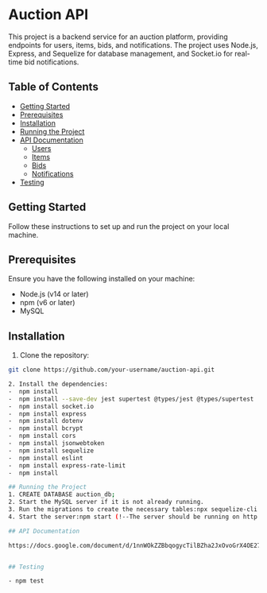 # Auction API

This project is a backend service for an auction platform, providing endpoints for users, items, bids, and notifications. The project uses Node.js, Express, and Sequelize for database management, and Socket.io for real-time bid notifications.

## Table of Contents

- [Getting Started](#getting-started)
- [Prerequisites](#prerequisites)
- [Installation](#installation)
- [Running the Project](#running-the-project)
- [API Documentation](#api-documentation)
  - [Users](#users)
  - [Items](#items)
  - [Bids](#bids)
  - [Notifications](#notifications)
- [Testing](#testing)

## Getting Started

Follow these instructions to set up and run the project on your local machine.

## Prerequisites

Ensure you have the following installed on your machine:

- Node.js (v14 or later)
- npm (v6 or later)
- MySQL

## Installation

1. Clone the repository:

```bash
git clone https://github.com/your-username/auction-api.git

2. Install the dependencies: 
-  npm install
-  npm install --save-dev jest supertest @types/jest @types/supertest
-  npm install socket.io
-  npm install express
-  npm install dotenv
-  npm install bcrypt
-  npm install cors
-  npm install jsonwebtoken
-  npm install sequelize
-  npm install eslint
-  npm install express-rate-limit
-  npm install 

## Running the Project
1. CREATE DATABASE auction_db;
2. Start the MySQL server if it is not already running.
3. Run the migrations to create the necessary tables:npx sequelize-cli db:migrate
4. Start the server:npm start (!--The server should be running on http://localhost:3000.)

## API Documentation

https://docs.google.com/document/d/1nnWOkZZBbqogycTilBZha2JxOvoGrX4OE27n4IfB69Q/edit


## Testing

- npm test